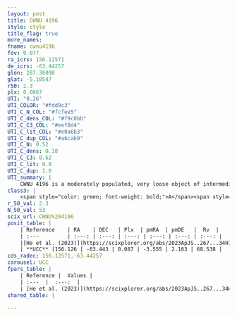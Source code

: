 ```yaml
---
layout: post
title: CWNU 4196
style: style
title_flag: true
more_names: 
fname: cwnu4196
fov: 0.077
ra_icrs: 156.12571
de_icrs: -63.44257
glon: 287.36098
glat: -5.10547
r50: 2.3
plx: 0.0867
UTI: "0.26"
UTI_COLOR: "#fdd9c3"
UTI_C_N_COL: "#fcfee5"
UTI_C_dens_COL: "#f9c8bb"
UTI_C_C3_COL: "#eef8d4"
UTI_C_lit_COL: "#e0a6b3"
UTI_C_dup_COL: "#a6cab9"
UTI_C_N: 0.52
UTI_C_dens: 0.18
UTI_C_C3: 0.62
UTI_C_lit: 0.0
UTI_C_dup: 1.0
UTI_summary: |
    CWNU 4196 is a moderately populated, very loose object of intermediate C3 quality. It was recently reported in the literature.
class3: |
    <span style="color: green; font-weight: bold;">A</span><span style="color: red; font-weight: bold;">C</span>
r_50_val: 2.3
N_50_val: 53
scix_url: CWNU%204196
posit_table: |
    | Reference    | RA    | DEC   | Plx  | pmRA  | pmDE   |  Rv  |
    | :---         | :---: | :---: | :---: | :---: | :---: | :---: |
    |[He et al. (2023)](https://scixplorer.org/abs/2023ApJS..267...34H) | 156.139 | -63.447 | 0.08 | -3.581 | 2.153 | -- |
    | **UCC** |156.126 | -63.443 | 0.087 | -3.555 | 2.163 | 68.538 | 
cds_radec: 156.12571,-63.44257
carousel: UCC
fpars_table: |
    | Reference |  Values |
    | :---  |  :---:  |
    | [He et al. (2023)](https://scixplorer.org/abs/2023ApJS..267...34H) | `A0=1.05, m-M=15.2, logA=9.2` |
shared_table: |
    
---
```

